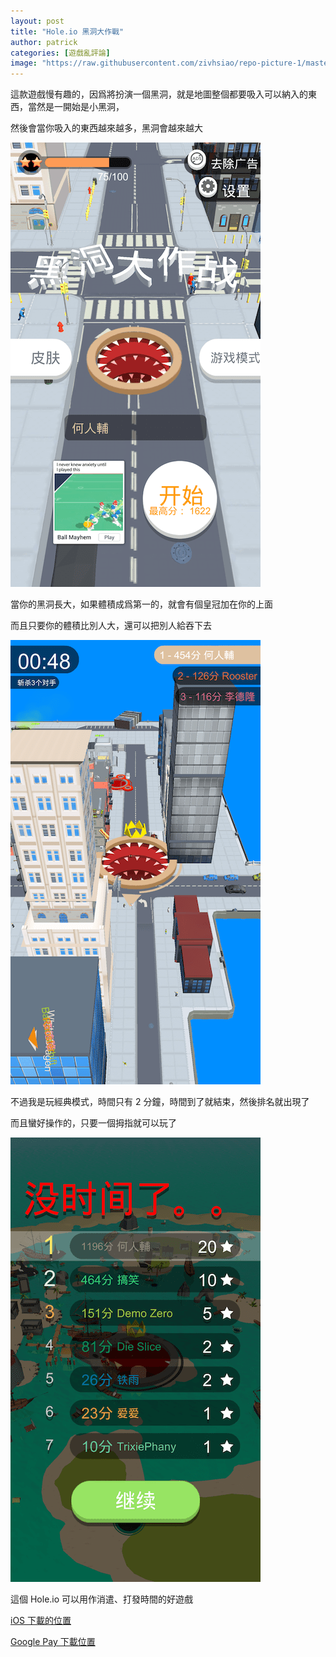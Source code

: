 ```yaml
---
layout: post
title: "Hole.io 黑洞大作戰"
author: patrick
categories: [遊戲亂評論]
image: "https://raw.githubusercontent.com/zivhsiao/repo-picture-1/master/images/daily/hole-io_main.png"  
---
```


這款遊戲慢有趣的，因爲將扮演一個黑洞，就是地圖整個都要吸入可以納入的東西，當然是一開始是小黑洞，

然後會當你吸入的東西越來越多，黑洞會越來越大

![](https://raw.githubusercontent.com/zivhsiao/repo-picture-1/master/images/daily/hole-io-1.png)

當你的黑洞長大，如果體積成爲第一的，就會有個皇冠加在你的上面

而且只要你的體積比別人大，還可以把別人給吞下去

![](https://raw.githubusercontent.com/zivhsiao/repo-picture-1/master/images/daily/hole-io-3.png)

不過我是玩經典模式，時間只有 2 分鐘，時間到了就結束，然後排名就出現了

而且蠻好操作的，只要一個拇指就可以玩了

![](https://raw.githubusercontent.com/zivhsiao/repo-picture-1/master/images/daily/hole-io-5.png)

這個 Hole.io 可以用作消遣、打發時間的好遊戲

[iOS 下載的位置](https://itunes.apple.com/us/app/hole-io/id1389111413?mt=8)

[Google Pay 下載位置](https://play.google.com/store/apps/details?id=io.voodoo.holeio&hl=en_US)